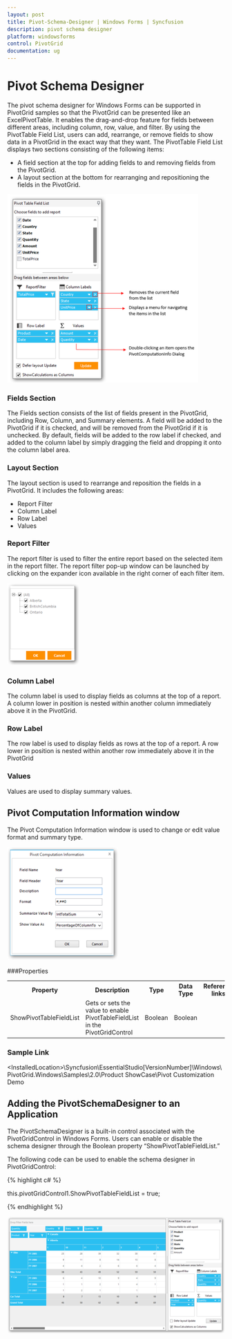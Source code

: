 ```yaml
---
layout: post
title: Pivot-Schema-Designer | Windows Forms | Syncfusion
description: pivot schema designer
platform: windowsforms
control: PivotGrid
documentation: ug
---
```


# Pivot Schema Designer

The pivot schema designer for Windows Forms can be supported in PivotGrid samples so that the PivotGrid can be presented like an ExcelPivotTable. It enables the drag-and-drop feature for fields between different areas, including column, row, value, and filter. By using the PivotTable Field List, users can add, rearrange, or remove fields to show data in a PivotGrid in the exact way that they want. The PivotTable Field List displays two sections consisting of the following items:

* A field section at the top for adding fields to and removing fields from the PivotGrid.
* A layout section at the bottom for rearranging and repositioning the fields in the PivotGrid.



![](Pivot-Schema-Designer_images/Pivot-Schema-Designer_img1.png)





### Fields Section

The Fields section consists of the list of fields present in the PivotGrid, including Row, Column, and Summary elements. A field will be added to the PivotGrid if it is checked, and will be removed from the PivotGrid if it is unchecked. By default, fields will be added to the row label if checked, and added to the column label by simply dragging the field and dropping it onto the column label area.



### Layout Section

The layout section is used to rearrange and reposition the fields in a PivotGrid. It includes the following areas:

* Report Filter
* Column Label
* Row Label
* Values

### Report Filter

The report filter is used to filter the entire report based on the selected item in the report filter. The report filter pop-up window can be launched by clicking on the expander icon available in the right corner of each filter item.

![](Pivot-Schema-Designer_images/Pivot-Schema-Designer_img2.png)





### Column Label

The column label is used to display fields as columns at the top of a report. A column lower in position is nested within another column immediately above it in the PivotGrid.



### Row Label

The row label is used to display fields as rows at the top of a report. A row lower in position is nested within another row immediately above it in the PivotGrid



### Values

Values are used to display summary values.



## Pivot Computation Information window

The Pivot Computation Information window is used to change or edit value format and summary type.

![](Pivot-Schema-Designer_images/Pivot-Schema-Designer_img3.png)





###Properties





<table>
<tr>
<th>
Property </th><th>
Description </th><th>
Type </th><th>
Data Type </th><th>
Reference links </th></tr>
<tr>
<td>
ShowPivotTableFieldList</td><td>
Gets or sets the value to enable PivotTableFieldList in the PivotGridControl</td><td>
Boolean</td><td>
Boolean</td><td>
</td></tr>
</table>


### Sample Link

&lt;InstalledLocation&gt;\Syncfusion\EssentialStudio\[VersionNumber]\Windows\ PivotGrid.Windows\Samples\2.0\Product ShowCase\Pivot Customization Demo



## Adding the PivotSchemaDesigner to an Application 

The PivotSchemaDesigner is a built-in control associated with the PivotGridControl in Windows Forms. Users can enable or disable the schema designer through the Boolean property “ShowPivotTableFieldList.”

The following code can be used to enable the schema designer in PivotGridControl:

{% highlight c# %}

this.pivotGridControl1.ShowPivotTableFieldList = true;


{% endhighlight %}

![](Pivot-Schema-Designer_images/Pivot-Schema-Designer_img4.png)
